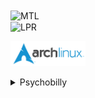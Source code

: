 <div>
<div>
  <a href="https://montelibero.org/" target="_blank">
    <img src="https://montelibero.org/wp-content/uploads/2023/04/fspe_logo_3-05-200.png"
         alt="MTL"
         width="60"
         style="display:inline-block; vertical-align:middle;"/>
  </a>
  </div>
<div>

  <a href="https://lp-russia.org/" target="_blank">
    <img src="https://upload.wikimedia.org/wikipedia/commons/thumb/e/ec/Logo_LPR.png/960px-Logo_LPR.png"
         alt="LPR"
         width="60"
         style="display:inline-block; vertical-align:middle;"/>
  </a>
  </div>

</div>

<p align="left">
  <img src="https://raw.githubusercontent.com/archlinux/.github/main/profile/archlinux-logo-dark-scalable.svg" alt="Arch Linux" width="120"/>
</p>

<details>
  <summary>Psychobilly</summary>

  ```javascript
  // psychobilly is rockabilly darkside
  // stay true stay psycho!!!!

  const rockabilly = require("./1950s.js");
  const punk = require("./1960s.js");

  /**
   * Combines rockabilly and punk influences to create psychobilly.
   * 
   * @returns {Array} The resulting psychobilly sound.
  */
  function rockabillyPsychosis() {
        const psychobilly = rockabilly + punk;
        return psychobilly;
  };

  const purePsychobilly = rockabillyPsychosis();
